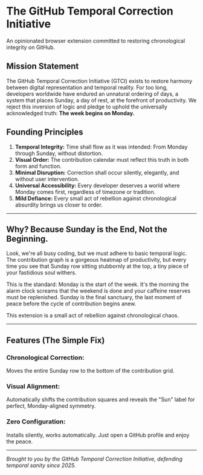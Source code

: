 # The GitHub Temporal Correction Initiative
An opinionated browser extension committed to restoring chronological integrity on GitHub.

## Mission Statement
The GitHub Temporal Correction Initiative (GTCI) exists to restore harmony between digital representation and temporal reality.
For too long, developers worldwide have endured an unnatural ordering of days, a system that places Sunday, a day of rest, at the forefront of productivity.
We reject this inversion of logic and pledge to uphold the universally acknowledged truth: **The week begins on Monday.**

## Founding Principles
1. **Temporal Integrity:** Time shall flow as it was intended: From Monday through Sunday, without distortion.
2. **Visual Order:** The contribution calendar must reflect this truth in both form and function.
3. **Minimal Disruption:** Correction shall occur silently, elegantly, and without user intervention.
4. **Universal Accessibility:** Every developer deserves a world where Monday comes first, regardless of timezone or tradition.
5. **Mild Defiance:** Every small act of rebellion against chronological absurdity brings us closer to order.

---

## Why? Because Sunday is the End, Not the Beginning.
Look, we're all busy coding, but we must adhere to basic temporal logic. The contribution graph is a gorgeous heatmap of productivity, but every time you see that Sunday row sitting stubbornly at the top, a tiny piece of your fastidious soul withers.

This is the standard: Monday is the start of the week. It's the morning the alarm clock screams that the weekend is done and your caffeine reserves must be replenished. Sunday is the final sanctuary, the last moment of peace before the cycle of contribution begins anew.

This extension is a small act of rebellion against chronological chaos.

---

## Features (The Simple Fix)
### Chronological Correction:
Moves the entire Sunday row to the bottom of the contribution grid.
### Visual Alignment:
Automatically shifts the contribution squares and reveals the "Sun" label for perfect, Monday-aligned symmetry.
### Zero Configuration:
Installs silently, works automatically. Just open a GitHub profile and enjoy the peace.

---

*Brought to you by the GitHub Temporal Correction Initiative, defending temporal sanity since 2025.*
